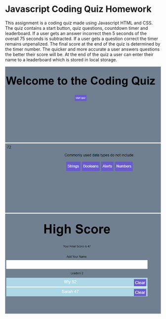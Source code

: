 # Javascript Coding Quiz Homework

This assignment is a coding quiz made using Javascript HTML and CSS. The quiz contains a start button, quiz questions, countdown timer and leaderboard. If a user gets an answer incorrect then 5 seconds of the overall 75 seconds is subtracted. If a user gets a question correct the timer remains unpenalized. The final score at the end of the quiz is determined by the timer number. The quicker and more accurate a user answers questions the better their score will be. At the end of the quiz a user can enter their name to a leaderboard which is stored in local storage. 

![image](/screenshotstart.PNG)
![image](/screenshotquestions.PNG)
![image](/screenshot1.PNG)


